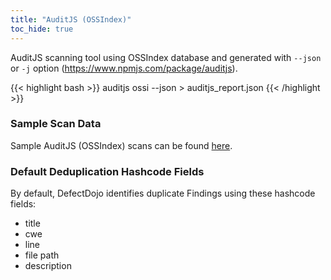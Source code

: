 ```yaml
---
title: "AuditJS (OSSIndex)"
toc_hide: true
---
```

AuditJS scanning tool using OSSIndex database and generated with `--json` or `-j` option (<https://www.npmjs.com/package/auditjs>).

{{< highlight bash >}}
auditjs ossi --json > auditjs_report.json
{{< /highlight >}}

### Sample Scan Data
Sample AuditJS (OSSIndex) scans can be found [here](https://github.com/DefectDojo/django-DefectDojo/tree/master/unittests/scans/auditjs).

### Default Deduplication Hashcode Fields
By default, DefectDojo identifies duplicate Findings using these hashcode fields:

- title
- cwe
- line
- file path
- description
